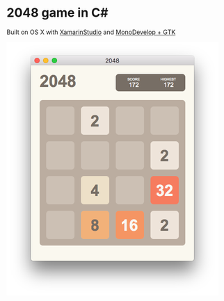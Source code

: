 # 2048 game in C# #

Built on OS X with [XamarinStudio](http://www.monodevelop.com/download/) and [MonoDevelop + GTK](http://www.mono-project.com/download/)

![screenshot](screen.png)
